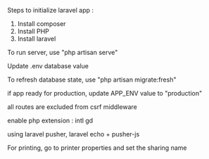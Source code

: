 Steps to initialize laravel app :
1. Install composer
2. Install PHP
3. Install laravel


To run server, use "php artisan serve"

Update .env database value

To refresh database state, use "php artisan migrate:fresh"

if app ready for production, update APP_ENV value to "production"

all routes are excluded from csrf middleware

enable php extension :
intl
gd

using laravel pusher, laravel echo + pusher-js

For printing, go to printer properties and set the sharing name